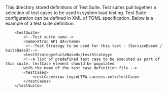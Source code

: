 This directory stored definitions of Test Suite. Test suites pull together a selection of test cases to be used in system load testing. 
Test Suite configuration can be defined in XML of TOML specification. 
Below is a example of a test suite definition.

        <testSuite>
            <!--Test suite name-->
            <name>Xtrac API QA</name>
             <!--Test Strategy to be used for this test - (ServiceBased / SuiteBased)-->
            <testStrategy>SuiteBased</testStrategy>
            <!--A list of predefined test case to be executed as part of this suite. testCase element should be populated 
            with the name of the test case definition file.-->
            <testCases>
                <testCase>xiws-loginLTPA-success.xml</testCase>
            </testCases>
        </testSuite>